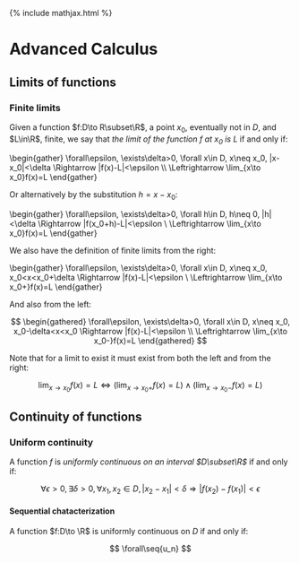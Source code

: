 ---
---
{% include mathjax.html %}
<div id="mathjax-preamble" style="display:none;">
$$
\newcommand{\seq}[1]{\left\{#1\right\}}
\newcommand{\Z}{\mathbb Z}
\newcommand{\R}{\mathbb R}
$$
</div>

# Advanced Calculus

<!-- 4 -->
## Limits of functions

<!-- Def 4.1 -->
### Finite limits

Given a function $f:D\to R\subset\R$, a point $x_0$, eventually not in $D$, and $L\in\R$, finite, we say that *the limit of the function $f$ at $x_0$ is $L$* if and only if:

\begin{gather}
\forall\epsilon,
\exists\delta>0,
\forall x\in D,
x\neq x_0,
|x-x_0|<\delta \Rightarrow
|f(x)-L|<\epsilon \\\\
\Leftrightarrow \lim_{x\to x_0}f(x)=L
\end{gather}

<!-- Def 4.2 -->
Or alternatively by the substitution $h=x-x_0$:

\begin{gather}
\forall\epsilon,
\exists\delta>0,
\forall h\in D,
h\neq 0,
|h|<\delta \Rightarrow
|f(x_0+h)-L|<\epsilon \\
\Leftrightarrow \lim_{x\to x_0}f(x)=L
\end{gather}

We also have the definition of finite limits from the right:

\begin{gather}
\forall\epsilon,
\exists\delta>0,
\forall x\in D,
x\neq x_0,
x_0<x<x_0+\delta \Rightarrow
|f(x)-L|<\epsilon \\
\Leftrightarrow \lim_{x\to x_0+}f(x)=L
\end{gather}

And also from the left:

$$
\begin{gathered}
\forall\epsilon,
\exists\delta>0,
\forall x\in D,
x\neq x_0,
x_0-\delta<x<x_0 \Rightarrow
|f(x)-L|<\epsilon \\
\Leftrightarrow \lim_{x\to x_0-}f(x)=L
\end{gathered}
$$

Note that for a limit to exist it must exist from both the left and from the right:

$$
\lim_{x\to x_0}f(x)=L \Leftrightarrow
\left(\lim_{x\to x_0+}f(x)=L\right)\wedge \left(\lim_{x\to x_0-}f(x)=L\right)
$$

<!-- Ch. 5 -->
## Continuity of functions

<!-- Def 5.3 -->
### Uniform continuity

A function $f$ is *uniformly continuous on an interval $D\subset\R$* if and only if:

$$
\forall\epsilon>0,
\exists\delta>0,
\forall x_1,x_2\in D,
|x_2-x_1|<\delta \Rightarrow
|f(x_2)-f(x_1)|<\epsilon
$$

#### Sequential chatacterization

A function $f:D\to \R$ is uniformly continuous on $D$ if and only if:

$$
\forall\seq{u_n}
$$
